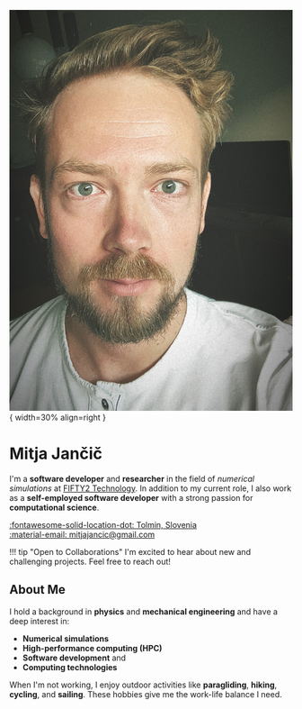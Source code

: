 ![Profile Image](files/profile.png){ width=30% align=right }

# Mitja Jančič

I'm a **software developer** and **researcher** in the field of _numerical simulations_ at [FIFTY2 Technology](https://www.fifty2.eu/). In addition to my current role, I also work as a **self-employed software developer** with a strong passion for **computational science**.

[:fontawesome-solid-location-dot: Tolmin, Slovenia](https://maps.app.goo.gl/fM3M6eF7wWGsiNxt8)  
[:material-email: mitjajancic@gmail.com](mailto:mitjajancic@gmail.com)

!!! tip "Open to Collaborations"
    I'm excited to hear about new and challenging projects. Feel free to reach out!

## About Me

I hold a background in **physics** and **mechanical engineering** and have a deep interest in:

- **Numerical simulations**
- **High-performance computing (HPC)**
- **Software development** and
- **Computing technologies**

When I'm not working, I enjoy outdoor activities like **paragliding**, **hiking**, **cycling**, and **sailing**. These hobbies give me the work-life balance I need.